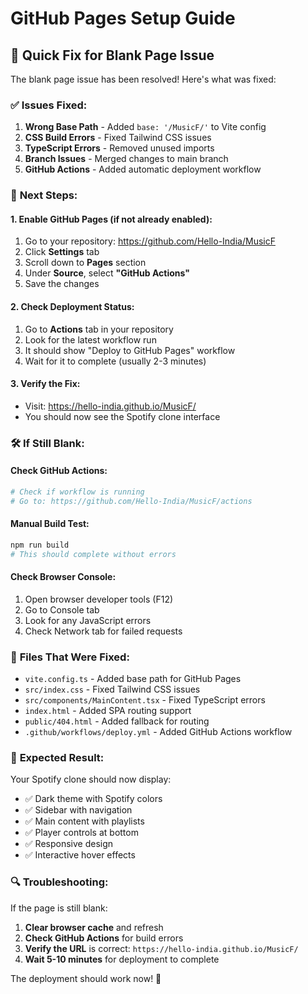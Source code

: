 # GitHub Pages Setup Guide

## 🚀 Quick Fix for Blank Page Issue

The blank page issue has been resolved! Here's what was fixed:

### ✅ **Issues Fixed:**
1. **Wrong Base Path** - Added `base: '/MusicF/'` to Vite config
2. **CSS Build Errors** - Fixed Tailwind CSS issues
3. **TypeScript Errors** - Removed unused imports
4. **Branch Issues** - Merged changes to main branch
5. **GitHub Actions** - Added automatic deployment workflow

### 🔧 **Next Steps:**

#### 1. Enable GitHub Pages (if not already enabled):
1. Go to your repository: https://github.com/Hello-India/MusicF
2. Click **Settings** tab
3. Scroll down to **Pages** section
4. Under **Source**, select **"GitHub Actions"**
5. Save the changes

#### 2. Check Deployment Status:
1. Go to **Actions** tab in your repository
2. Look for the latest workflow run
3. It should show "Deploy to GitHub Pages" workflow
4. Wait for it to complete (usually 2-3 minutes)

#### 3. Verify the Fix:
- Visit: https://hello-india.github.io/MusicF/
- You should now see the Spotify clone interface

### 🛠️ **If Still Blank:**

#### Check GitHub Actions:
```bash
# Check if workflow is running
# Go to: https://github.com/Hello-India/MusicF/actions
```

#### Manual Build Test:
```bash
npm run build
# This should complete without errors
```

#### Check Browser Console:
1. Open browser developer tools (F12)
2. Go to Console tab
3. Look for any JavaScript errors
4. Check Network tab for failed requests

### 📁 **Files That Were Fixed:**

- `vite.config.ts` - Added base path for GitHub Pages
- `src/index.css` - Fixed Tailwind CSS issues
- `src/components/MainContent.tsx` - Fixed TypeScript errors
- `index.html` - Added SPA routing support
- `public/404.html` - Added fallback for routing
- `.github/workflows/deploy.yml` - Added GitHub Actions workflow

### 🎯 **Expected Result:**

Your Spotify clone should now display:
- ✅ Dark theme with Spotify colors
- ✅ Sidebar with navigation
- ✅ Main content with playlists
- ✅ Player controls at bottom
- ✅ Responsive design
- ✅ Interactive hover effects

### 🔍 **Troubleshooting:**

If the page is still blank:
1. **Clear browser cache** and refresh
2. **Check GitHub Actions** for build errors
3. **Verify the URL** is correct: `https://hello-india.github.io/MusicF/`
4. **Wait 5-10 minutes** for deployment to complete

The deployment should work now! 🎉